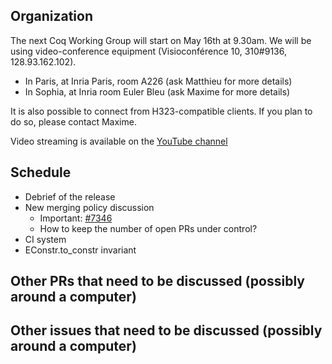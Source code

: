 Organization
------------

The next Coq Working Group will start on May 16th at 9.30am.
We will be using video-conference equipment (Visioconférence 10, 310#9136, 128.93.162.102).

- In Paris, at Inria Paris, room A226 (ask Matthieu for more details)
- In Sophia, at Inria room Euler Bleu (ask Maxime for more details)

It is also possible to connect from H323-compatible clients. If you plan
to do so, please contact Maxime.

Video streaming is available on the [YouTube channel](https://www.youtube.com/channel/UCbJo6gYYr0OF18x01M4THdQ)

Schedule
------------------

 - Debrief of the release
 - New merging policy discussion
   - Important: [#7346](https://github.com/coq/coq/issues/7346)
   - How to keep the number of open PRs under control?
 - CI system
 - EConstr.to_constr invariant


Other PRs that need to be discussed (possibly around a computer)
----------------------------------------------------------------

Other issues that need to be discussed (possibly around a computer)
------------------------------------------------------------------
